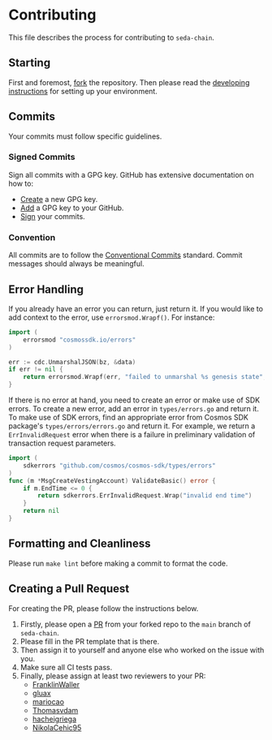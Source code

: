 # Contributing

This file describes the process for contributing to `seda-chain`.

## Starting

First and foremost, [fork](https://github.com/sedaprotocol/seda-chain/fork) the
repository. Then please read the [developing instructions](DEVELOPING.md) for 
setting up your environment.

## Commits

Your commits must follow specific guidelines.

### Signed Commits

Sign all commits with a GPG key. GitHub has extensive documentation on how to:

- [Create](https://docs.github.com/en/authentication/managing-commit-signature-verification/generating-a-new-gpg-key)
  a new GPG key.
- [Add](https://docs.github.com/en/authentication/managing-commit-signature-verification/adding-a-gpg-key-to-your-github-account)
  a GPG key to your GitHub.
- [Sign](https://docs.github.com/en/authentication/managing-commit-signature-verification/signing-commits)
  your commits.

### Convention

All commits are to follow the
[Conventional Commits](https://www.conventionalcommits.org/en/v1.0.0/) standard.
Commit messages should always be meaningful.

## Error Handling

If you already have an error you can return, just return it. If you would like 
to add context to the error, use `errorsmod.Wrapf()`. For instance:

```go
import (
	errorsmod "cosmossdk.io/errors"
)

err := cdc.UnmarshalJSON(bz, &data)
if err != nil {
	return errorsmod.Wrapf(err, "failed to unmarshal %s genesis state", types.ModuleName)
}
```

If there is no error at hand, you need to create an error or make use of SDK 
errors. To create a new error, add an error in `types/errors.go` and return it. 
To make use of SDK errors, find an appropriate error from Cosmos SDK package's 
`types/errors/errors.go` and return it. For example, we return a `ErrInvalidRequest` 
error when there is a failure in preliminary validation of transaction request 
parameters.

```go
import (
	sdkerrors "github.com/cosmos/cosmos-sdk/types/errors"
)
func (m *MsgCreateVestingAccount) ValidateBasic() error {
	if m.EndTime <= 0 {
		return sdkerrors.ErrInvalidRequest.Wrap("invalid end time")
	}
	return nil
}
```

## Formatting and Cleanliness

Please run `make lint` before making a commit to format the code.

## Creating a Pull Request

For creating the PR, please follow the instructions below.

1. Firstly, please open a
   [PR](https://github.com/sedaprotocol/seda-chain/compare) from your forked repo
   to the `main` branch of `seda-chain`.
2. Please fill in the PR template that is there.
3. Then assign it to yourself and anyone else who worked on the issue with you.
4. Make sure all CI tests pass.
5. Finally, please assign at least two reviewers to your PR:
   - [FranklinWaller](https://github.com/FranklinWaller)
   - [gluax](https://github.com/gluax)
   - [mariocao](https://github.com/mariocao)
   - [Thomasvdam](https://github.com/Thomasvdam)
   - [hacheigriega](https://github.com/hacheigriega)
   - [NikolaCehic95](https://github.com/NikolaCehic95)
